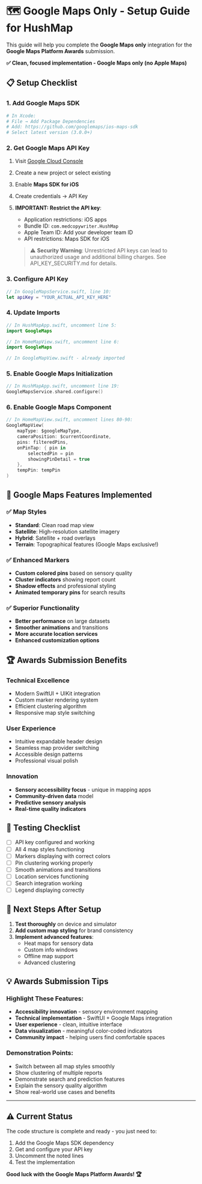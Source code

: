 # 🗺️ Google Maps Only - Setup Guide for HushMap

This guide will help you complete the **Google Maps only** integration for the **Google Maps Platform Awards** submission.

**✅ Clean, focused implementation - Google Maps only (no Apple Maps)**

## 📋 **Setup Checklist**

### 1. Add Google Maps SDK
```bash
# In Xcode:
# File → Add Package Dependencies
# Add: https://github.com/googlemaps/ios-maps-sdk
# Select latest version (3.0.0+)
```

### 2. Get Google Maps API Key
1. Visit [Google Cloud Console](https://console.cloud.google.com/)
2. Create a new project or select existing
3. Enable **Maps SDK for iOS**
4. Create credentials → API Key
5. **IMPORTANT: Restrict the API key**:
   - Application restrictions: iOS apps
   - Bundle ID: `com.medcopywriter.HushMap`
   - Apple Team ID: Add your developer team ID
   - API restrictions: Maps SDK for iOS
   
   > ⚠️ **Security Warning**: Unrestricted API keys can lead to unauthorized usage and additional billing charges. See API_KEY_SECURITY.md for details.

### 3. Configure API Key
```swift
// In GoogleMapsService.swift, line 10:
let apiKey = "YOUR_ACTUAL_API_KEY_HERE"
```

### 4. Update Imports
```swift
// In HushMapApp.swift, uncomment line 5:
import GoogleMaps

// In HomeMapView.swift, uncomment line 6:
import GoogleMaps

// In GoogleMapView.swift - already imported
```

### 5. Enable Google Maps Initialization
```swift
// In HushMapApp.swift, uncomment line 19:
GoogleMapsService.shared.configure()
```

### 6. Enable Google Maps Component
```swift
// In HomeMapView.swift, uncomment lines 80-90:
GoogleMapView(
    mapType: $googleMapType,
    cameraPosition: $currentCoordinate,
    pins: filteredPins,
    onPinTap: { pin in
        selectedPin = pin
        showingPinDetail = true
    },
    tempPin: tempPin
)
```

## 🎯 **Google Maps Features Implemented**

### ✅ **Map Styles**
- **Standard**: Clean road map view
- **Satellite**: High-resolution satellite imagery
- **Hybrid**: Satellite + road overlays
- **Terrain**: Topographical features (Google Maps exclusive!)

### ✅ **Enhanced Markers**
- **Custom colored pins** based on sensory quality
- **Cluster indicators** showing report count
- **Shadow effects** and professional styling
- **Animated temporary pins** for search results

### ✅ **Superior Functionality**
- **Better performance** on large datasets
- **Smoother animations** and transitions
- **More accurate location services**
- **Enhanced customization options**

## 🏆 **Awards Submission Benefits**

### **Technical Excellence**
- Modern SwiftUI + UIKit integration
- Custom marker rendering system
- Efficient clustering algorithm
- Responsive map style switching

### **User Experience**
- Intuitive expandable header design
- Seamless map provider switching
- Accessible design patterns
- Professional visual polish

### **Innovation**
- **Sensory accessibility focus** - unique in mapping apps
- **Community-driven data** model
- **Predictive sensory analysis**
- **Real-time quality indicators**

## 🔧 **Testing Checklist**

- [ ] API key configured and working
- [ ] All 4 map styles functioning
- [ ] Markers displaying with correct colors
- [ ] Pin clustering working properly
- [ ] Smooth animations and transitions
- [ ] Location services functioning
- [ ] Search integration working
- [ ] Legend displaying correctly

## 🚀 **Next Steps After Setup**

1. **Test thoroughly** on device and simulator
2. **Add custom map styling** for brand consistency
3. **Implement advanced features**:
   - Heat maps for sensory data
   - Custom info windows
   - Offline map support
   - Advanced clustering

## 💡 **Awards Submission Tips**

### **Highlight These Features**:
- **Accessibility innovation** - sensory environment mapping
- **Technical implementation** - SwiftUI + Google Maps integration
- **User experience** - clean, intuitive interface
- **Data visualization** - meaningful color-coded indicators
- **Community impact** - helping users find comfortable spaces

### **Demonstration Points**:
- Switch between all map styles smoothly
- Show clustering of multiple reports
- Demonstrate search and prediction features
- Explain the sensory quality algorithm
- Show real-world use cases and benefits

---

## ⚠️ **Current Status**
The code structure is complete and ready - you just need to:
1. Add the Google Maps SDK dependency
2. Get and configure your API key
3. Uncomment the noted lines
4. Test the implementation

**Good luck with the Google Maps Platform Awards! 🏆**